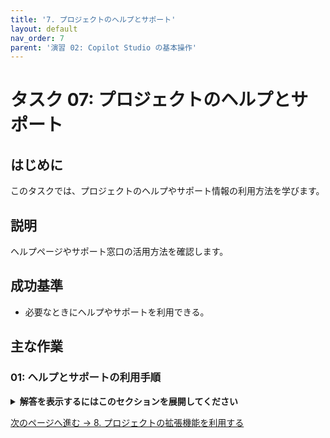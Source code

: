 ```yaml
---
title: '7. プロジェクトのヘルプとサポート'
layout: default
nav_order: 7
parent: '演習 02: Copilot Studio の基本操作'
---
```


# タスク 07: プロジェクトのヘルプとサポート

## はじめに

このタスクでは、プロジェクトのヘルプやサポート情報の利用方法を学びます。

## 説明

ヘルプページやサポート窓口の活用方法を確認します。

## 成功基準

- 必要なときにヘルプやサポートを利用できる。

## 主な作業

### 01: ヘルプとサポートの利用手順

<details markdown="block">
  <summary><strong>解答を表示するにはこのセクションを展開してください</strong></summary>

1. プロジェクトのヘルプページにアクセスします。
1. サポート窓口の連絡先を確認します。

</details>

[次のページへ進む → 8. プロジェクトの拡張機能を利用する](0208.md)
